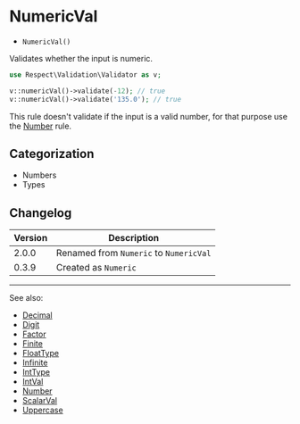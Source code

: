 # NumericVal

- `NumericVal()`

Validates whether the input is numeric.

```php
use Respect\Validation\Validator as v;

v::numericVal()->validate(-12); // true
v::numericVal()->validate('135.0'); // true
```

This rule doesn't validate if the input is a valid number, for that
purpose use the [Number](Number.md) rule.

## Categorization

- Numbers
- Types

## Changelog

Version | Description
--------|-------------
  2.0.0 | Renamed from `Numeric` to `NumericVal`
  0.3.9 | Created as `Numeric`

***
See also:

- [Decimal](Decimal.md)
- [Digit](Digit.md)
- [Factor](Factor.md)
- [Finite](Finite.md)
- [FloatType](FloatType.md)
- [Infinite](Infinite.md)
- [IntType](IntType.md)
- [IntVal](IntVal.md)
- [Number](Number.md)
- [ScalarVal](ScalarVal.md)
- [Uppercase](Uppercase.md)
